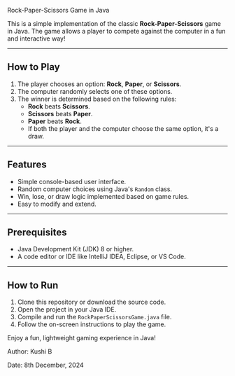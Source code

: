 Rock-Paper-Scissors Game in Java

This is a simple implementation of the classic **Rock-Paper-Scissors** game in Java. The game allows a player to compete against the computer in a fun and interactive way!

---

## How to Play

1. The player chooses an option: **Rock**, **Paper**, or **Scissors**.
2. The computer randomly selects one of these options.
3. The winner is determined based on the following rules:
   - **Rock** beats **Scissors**.
   - **Scissors** beats **Paper**.
   - **Paper** beats **Rock**.
   - If both the player and the computer choose the same option, it's a draw.

---

## Features

- Simple console-based user interface.
- Random computer choices using Java's `Random` class.
- Win, lose, or draw logic implemented based on game rules.
- Easy to modify and extend.

---

## Prerequisites

- Java Development Kit (JDK) 8 or higher.
- A code editor or IDE like IntelliJ IDEA, Eclipse, or VS Code.

---

## How to Run

1. Clone this repository or download the source code.
2. Open the project in your Java IDE.
3. Compile and run the `RockPaperScissorsGame.java` file.
4. Follow the on-screen instructions to play the game.

Enjoy a fun, lightweight gaming experience in Java!

Author: Kushi B

Date: 8th December, 2024
